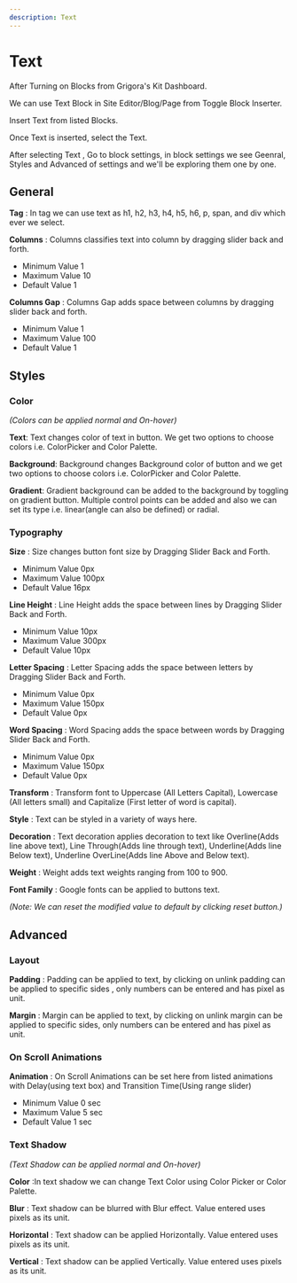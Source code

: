 ```yaml
---
description: Text
---
```


# Text

After Turning on Blocks from Grigora's Kit Dashboard.

We can use Text Block in Site Editor/Blog/Page from Toggle Block Inserter.

Insert Text from listed Blocks.

Once Text is inserted, select the Text.

After selecting Text , Go to block settings, in block settings we see Geenral, Styles and Advanced of settings and we'll be exploring them one by one.

## General

**Tag** : In tag we can use text as h1, h2, h3, h4, h5, h6, p, span, and div which ever we select.

**Columns** : Columns classifies text into column by dragging slider back and forth.
- Minimum Value  1
- Maximum Value  10
- Default Value  1

**Columns Gap** : Columns Gap adds space between columns by dragging slider back and forth.
- Minimum Value  1
- Maximum Value  100
- Default Value  1

## Styles

### Color 
*(Colors can be applied normal and On-hover)*

**Text**: Text changes color of text in button. We get two options to choose colors i.e. ColorPicker and Color Palette.   

**Background**: Background changes Background color of button and we get two options to choose colors i.e. ColorPicker and Color Palette.  

**Gradient**: Gradient background can be added to the background by toggling on gradient button. Multiple control points can be added and also we can set its type i.e. linear(angle can also be defined) or radial.

### Typography

**Size** : Size changes button font size by Dragging Slider Back and Forth.
- Minimum Value  0px 
- Maximum Value  100px 
- Default Value  16px 

**Line Height** : Line Height adds the space between lines by Dragging Slider Back and Forth.
- Minimum Value 10px 
- Maximum Value 300px 
- Default Value 10px 

**Letter Spacing** : Letter Spacing adds the space between letters by Dragging Slider Back and Forth.  
- Minimum Value 0px 
- Maximum Value 150px
- Default Value 0px 

**Word Spacing** : Word Spacing adds the space between words by Dragging Slider Back and Forth.
- Minimum Value 0px 
- Maximum Value 150px
- Default Value 0px 

**Transform** :  Transform font to Uppercase (All Letters Capital), Lowercase (All letters small) and Capitalize (First letter of word is capital).

**Style** : Text can be styled in a variety of ways here.

**Decoration** : Text decoration applies decoration to text like Overline(Adds line above text), Line Through(Adds line through text), Underline(Adds line Below text), Underline OverLine(Adds line Above and Below text).

**Weight** : Weight adds text weights ranging from 100 to 900.

**Font Family** : Google fonts can be applied to buttons text.

*(Note: We can reset the modified value to default by clicking reset button.)*

## Advanced 

### Layout

**Padding** : Padding can be applied to text, by clicking on unlink padding can be applied to specific sides , only numbers can be entered and has pixel as unit.

**Margin** : Margin can be applied to text, by clicking on unlink margin can be applied to specific sides, only numbers can be entered and has pixel as unit. 

### On Scroll Animations

**Animation** : On Scroll Animations can be set here from listed animations with Delay(using text box) and Transition Time(Using range slider)
- Minimum Value 0 sec
- Maximum Value 5 sec
- Default Value 1 sec

### Text Shadow

*(Text Shadow can be applied normal and On-hover)*

**Color** :In text shadow we can change Text Color using Color Picker or Color Palette.

**Blur** : Text shadow can be blurred with Blur effect. Value entered uses pixels as its unit.

**Horizontal** : Text shadow can be applied Horizontally. Value entered uses pixels as its unit.

**Vertical** : Text shadow can be applied Vertically. Value entered uses pixels as its unit.

<!-- ### Motion Animations

#### On Mouse Movement 

**2D Movement** : To apply 2D on mouse movement click on edit icon(Here Text will move in X and Y axis).
- **Direction** : Here two directions can be selected Same or Opposite.
- **Displacement**: In displacement we can set Texts movement using range slider.
    - Minimum value is 0. 
    - Maximum value is 100.
    - Default value is 35.

**3D Movement** : To apply 3D on mouse movement click on edit icon(Here Text will move in X, Y and Z axis).
- **Direction** : Here two directions can be selected Same or Opposite.
- **Displacement**: In displacement we can set Text movement using range slider.
    - Minimum value is 0. 
    - Maximum value is 100.
    - Default value is 20.

#### On Scroll Movement 

**Vertical Movement**  : To apply vertical on scroll movement click on edit icon.
- **From Viewport** :  -->
<!-- 
### Sticky 
*(The Sticky effect only applies on the preview or the live page, not in the Block Editor.)*

**Sticky** :  Here we get three options : None, Top and Bottom.

**Offset** : Here Texts offset position is defined using text input. Or else parent container can also be specified to target the custom closest parent.

**Keep inside Column** : By toggling on Keep inside Column Text will stay inside its parent block.

*(Sticky effect can be disabled on Desktop, Tablet and Mobile by toggling on disable button)*

### Responsive 
*(The visiblity will only work in the preview or the live page, and not in Block Editor)*

By switching on hide setting, Text can be made invisible on desktop, tablet and mobile devices, respectively.

### Position

**Static** : By default, every element has a static Position, therefore the element will follow the usual page flow. If a left/right/top/bottom/z-index is set, the element will have no impact.

**Relative** : An element specified with the position attribute relative is positioned in relation to its default position. A relatively-positioned element will be moved from its default position if the top, right, bottom, left and z-index properties are changed.

**Absolute** : Absolute positions an element relative to its parent, affecting the layout around it.. The top, right, bottom, left, and z index properties provide offsets from the contained block's boundaries.

**Fixed** : When an element has position: fixed;, it is placed relative to the viewport, meaning it always remains in the same spot regardless of how far the page is scrolled.The element's position can be adjusted using the top, right, bottom, left, and z index attributes.

**Sticky** : A mix of fixed and relative position is sticky positioning. When the element reaches a predetermined threshold, it is considered as fixed positioned; before to that, it is treated as relative positioned.  -->